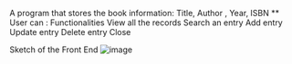 A program that stores the book information:
Title, Author , Year, ISBN 
**
User can : Functionalities
View all the records
Search an entry
Add entry
Update entry 
Delete entry 
Close 

Sketch of the Front End 
![image](https://user-images.githubusercontent.com/10756648/133419633-b7c5c87a-533c-4220-bca4-87f9966b6d49.png)
